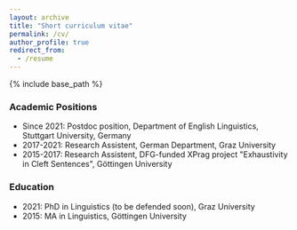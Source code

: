 ```yaml
---
layout: archive
title: "Short curriculum vitae"
permalink: /cv/
author_profile: true
redirect_from:
  - /resume
---
```


{% include base_path %}

### Academic Positions

* Since 2021: Postdoc position, Department of English Linguistics, Stuttgart University, Germany
* 2017-2021: Research Assistent, German Department, Graz University
* 2015-2017: Research Assistent, DFG-funded XPrag project "Exhaustivity in Cleft Sentences", Göttingen University

### Education
* 2021: PhD in Linguistics (to be defended soon), Graz University
* 2015: MA in Linguistics, Göttingen University

